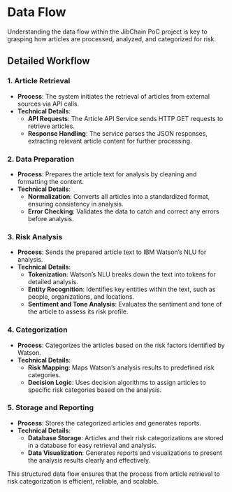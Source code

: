 # Data Flow

Understanding the data flow within the JibChain PoC project is key to grasping how articles are processed, analyzed, and categorized for risk. 

## Detailed Workflow

### 1. **Article Retrieval**
   - **Process**: The system initiates the retrieval of articles from external sources via API calls.
   - **Technical Details**:
     - **API Requests**: The Article API Service sends HTTP GET requests to retrieve articles.
     - **Response Handling**: The service parses the JSON responses, extracting relevant article content for further processing.

### 2. **Data Preparation**
   - **Process**: Prepares the article text for analysis by cleaning and formatting the content.
   - **Technical Details**:
     - **Normalization**: Converts all articles into a standardized format, ensuring consistency in analysis.
     - **Error Checking**: Validates the data to catch and correct any errors before analysis.

### 3. **Risk Analysis**
   - **Process**: Sends the prepared article text to IBM Watson’s NLU for analysis.
   - **Technical Details**:
     - **Tokenization**: Watson’s NLU breaks down the text into tokens for detailed analysis.
     - **Entity Recognition**: Identifies key entities within the text, such as people, organizations, and locations.
     - **Sentiment and Tone Analysis**: Evaluates the sentiment and tone of the article to assess its risk profile.

### 4. **Categorization**
   - **Process**: Categorizes the articles based on the risk factors identified by Watson.
   - **Technical Details**:
     - **Risk Mapping**: Maps Watson’s analysis results to predefined risk categories.
     - **Decision Logic**: Uses decision algorithms to assign articles to specific risk categories based on the analysis.

### 5. **Storage and Reporting**
   - **Process**: Stores the categorized articles and generates reports.
   - **Technical Details**:
     - **Database Storage**: Articles and their risk categorizations are stored in a database for easy retrieval and analysis.
     - **Data Visualization**: Generates reports and visualizations to present the analysis results clearly and effectively.

This structured data flow ensures that the process from article retrieval to risk categorization is efficient, reliable, and scalable.
